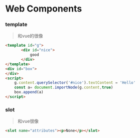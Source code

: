 # Web Components

### template
> 和vue的很像

```html
<template id="g">
       <div id="nice">
           good
       </div>
</template>
<div id="box">
</div>
<script>
    g.content.querySelector('#nice').textContent = 'Hello'
    const a= document.importNode(g.content,true)
    box.append(a)
</script>
```

### slot
> 和vue很像

```html
<slot name="attributes"><p>None</p></slot>
```